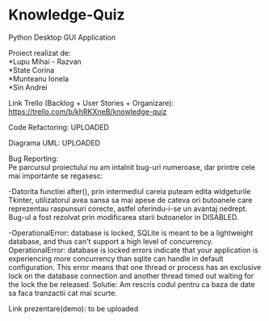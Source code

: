 # Knowledge-Quiz
Python Desktop GUI Application  
  
Proiect realizat de:  
*Lupu Mihai - Razvan  
*State Corina  
*Munteanu Ionela  
*Sin Andrei  
  
Link Trello (Backlog + User Stories + Organizare): https://trello.com/b/khRKXneB/knowledge-quiz  
  
Code Refactoring: UPLOADED   
  
Diagrama UML: UPLOADED  
  
Bug Reporting:  
Pe parcursul proiectului nu am intalnit bug-uri numeroase, dar printre cele mai importante se regasesc:  

-Datorita functiei after(), prin intermediul careia puteam edita widgeturile Tkinter, utilizatorul avea sansa sa mai apese de cateva ori
butoanele care reprezentau raspunsuri corecte, astfel oferindu-i-se un avantaj nedrept. Bug-ul a fost rezolvat prin modificarea starii
butoanelor in DISABLED.

-OperationalError: database is locked,
SQLite is meant to be a lightweight database, and thus can't support a high level of concurrency. OperationalError: database is locked 
errors indicate that your application is experiencing more concurrency than sqlite can handle in default configuration. This error means 
that one thread or process has an exclusive lock on the database connection and another thread timed out waiting for the lock the be released.
Solutie: Am rescris codul pentru ca baza de date sa faca tranzactii cat mai scurte.  
  
Link prezentare(demo): to be uploaded
